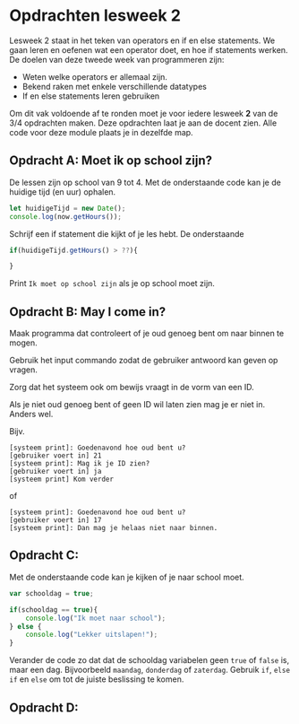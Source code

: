 #  Opdrachten lesweek 2
Lesweek 2 staat in het teken van operators en if en else statements. We gaan leren en oefenen wat een operator doet, en hoe if statements werken. De doelen van deze tweede week van programmeren zijn:

* Weten welke operators er allemaal zijn.
* Bekend raken met enkele verschillende datatypes
* If en else statements leren gebruiken

Om dit vak voldoende af te ronden moet je voor iedere lesweek **2** van de 3/4 opdrachten maken. Deze opdrachten laat je aan de docent zien.
Alle code voor deze module plaats je in dezelfde map.

## Opdracht A: Moet ik op school zijn?
De lessen zijn op school van 9 tot 4. Met de onderstaande code kan je de huidige tijd (en uur) ophalen.
```js
let huidigeTijd = new Date();
console.log(now.getHours());
```
Schrijf een if statement die kijkt of je les hebt. De onderstaande 

```js
if(huidigeTijd.getHours() > ??){

}
```
Print `Ik moet op school zijn` als je op school moet zijn.

## Opdracht B: May I come in?
Maak programma dat controleert of je oud genoeg bent om naar binnen te mogen.

Gebruik het input commando zodat de gebruiker antwoord kan geven op vragen.

Zorg dat het systeem ook om bewijs vraagt in de vorm van een ID.

Als je niet oud genoeg bent of geen ID wil laten zien mag je er niet in. Anders wel.

Bijv.
```
[systeem print]: Goedenavond hoe oud bent u?
[gebruiker voert in] 21
[systeem print]: Mag ik je ID zien?
[gebruiker voert in] ja
[systeem print] Kom verder
```
of
```
[systeem print]: Goedenavond hoe oud bent u?
[gebruiker voert in] 17
[systeem print]: Dan mag je helaas niet naar binnen.
```

## Opdracht C:
Met de onderstaande code kan je kijken of je naar school moet.

```js
var schooldag = true;

if(schooldag == true){
    console.log("Ik moet naar school");
} else {
    console.log("Lekker uitslapen!");
}
```

Verander de code zo dat dat de schooldag variabelen geen `true` of `false` is, maar een dag. Bijvoorbeeld `maandag`, `donderdag` of `zaterdag`. Gebruik `if`, `else if` en `else` om tot de juiste beslissing te komen.

## Opdracht D: